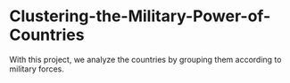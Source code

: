 # Clustering-the-Military-Power-of-Countries
With this project, we analyze the countries by grouping them according to military forces.
